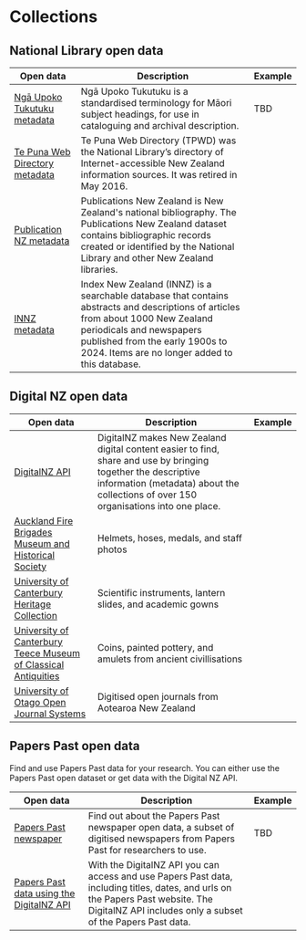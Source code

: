 # Collections

## National Library open data

| Open data                                                                                               | Description                                                                                                                                                                                                                                       | Example |
| ------------------------------------------------------------------------------------------------------- | ------------------------------------------------------------------------------------------------------------------------------------------------------------------------------------------------------------------------------------------------- | ------- |
| [Ngā Upoko Tukutuku metadata](https://natlib.govt.nz/about-us/open-data/nga-upoko-tukutuku-metadata)      | Ngā Upoko Tukutuku is a standardised terminology for Māori subject headings, for use in cataloguing and archival description.                                                                                                                   | TBD     |
| [Te Puna Web Directory metadata](https://natlib.govt.nz/about-us/open-data/te-puna-web-directory-metadata) | Te Puna Web Directory (TPWD) was the National Library’s directory of Internet-accessible New Zealand information sources. It was retired in May 2016.                                                                                            |         |
| [Publication NZ metadata](https://natlib.govt.nz/about-us/open-data/publications-nz-metadata)              | Publications New Zealand is New Zealand's national bibliography. The Publications New Zealand dataset contains bibliographic records created or identified by the National Library and other New Zealand libraries.                               |         |
| [INNZ metadata](https://natlib.govt.nz/about-us/open-data/innz-metadata)                                   | Index New Zealand (INNZ) is a searchable database that contains abstracts and descriptions of articles from about 1000 New Zealand periodicals and newspapers published from the early 1900s to 2024. Items are no longer added to this database. |         |

## Digital NZ open data

| Open data                                                                                                                                                                                                       | Description                                                                                                                                                                                           | Example |
| --------------------------------------------------------------------------------------------------------------------------------------------------------------------------------------------------------------- | ----------------------------------------------------------------------------------------------------------------------------------------------------------------------------------------------------- | ------- |
| [DigitalNZ API](https://natlib.govt.nz/about-us/open-data/digitalnz-api)                                                                                                                                           | DigitalNZ makes New Zealand digital content easier to find, share and use by bringing together the descriptive information (metadata) about the collections of over 150 organisations into one place. |         |
| [Auckland Fire Brigades Museum and Historical Society](https://digitalnz.org/records?i%5Bcontent_partner%5D=Auckland+Fire+Brigades+Museum+and+Historical+Society&text=)                                            | Helmets, hoses, medals, and staff photos                                                                                                                                                              |         |
| [University of Canterbury Heritage Collection](https://digitalnz.org/records?i[primary_collection]=University%20of%20Canterbury%20Heritage%20Collection)                                                           | Scientific instruments, lantern slides, and academic gowns                                                                                                                                            |         |
| [University of Canterbury Teece Museum of Classical Antiquities](https://digitalnz.org/records?i[content_partner]=University%20of%20Canterbury%20Teece%20Museum%20of%20Classical%20Antiquities)                    | Coins, painted pottery, and amulets from ancient civillisations                                                                                                                                       |         |
| [University of Otago Open Journal Systems](https://digitalnz.org/records?text=&i%5Bcontent_partner%5D=University%20of%20Otago&i%5Bprimary_collection%5D=University%20of%20Otago%20Open%20Journal%20Systems&page=1) | Digitised open journals from Aotearoa New Zealand                                                                                                                                                     |         |

## Papers Past open data

Find and use Papers Past data for your research. You can either use the Papers Past open dataset or get data with the Digital NZ API.

| Open data                                                                                                                                        | Description                                                                                                                                                                                     | Example |
| ------------------------------------------------------------------------------------------------------------------------------------------------ | ----------------------------------------------------------------------------------------------------------------------------------------------------------------------------------------------- | ------- |
| [Papers Past newspaper](https://natlib.govt.nz/about-us/open-data/papers-past-metadata/papers-past-newspaper-open-data-pilot)                       | Find out about the Papers Past newspaper open data, a subset of digitised newspapers from Papers Past for researchers to use.                                                                   | TBD     |
| [Papers Past data using the DigitalNZ API](https://natlib.govt.nz/about-us/open-data/papers-past-metadata/papers-past-data-using-the-digitalnz-api) | With the DigitalNZ API you can access and use Papers Past data, including titles, dates, and urls on the Papers Past website. The DigitalNZ API includes only a subset of the Papers Past data. |         |
